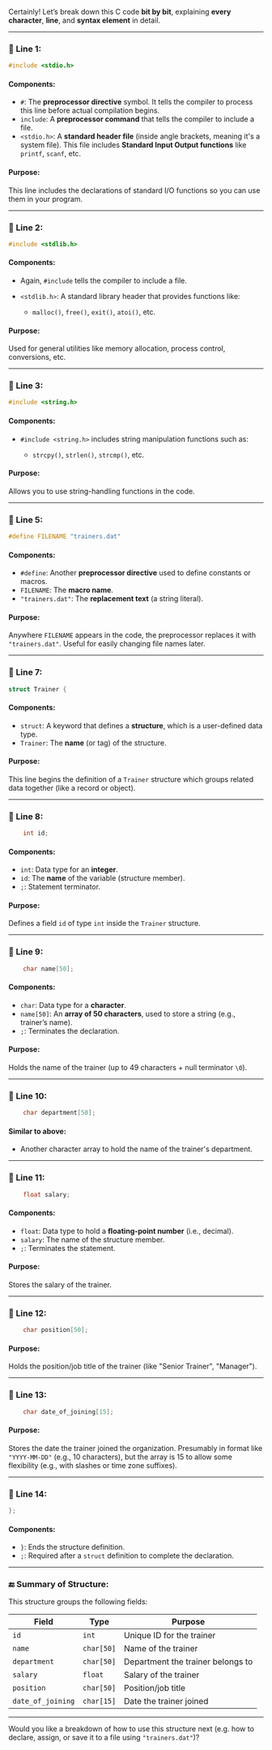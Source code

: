 Certainly! Let’s break down this C code **bit by bit**, explaining **every character**, **line**, and **syntax element** in detail.

---

### 🔹 Line 1:

```c
#include <stdio.h>
```

#### Components:

* `#`: The **preprocessor directive** symbol. It tells the compiler to process this line before actual compilation begins.
* `include`: A **preprocessor command** that tells the compiler to include a file.
* `<stdio.h>`: A **standard header file** (inside angle brackets, meaning it's a system file). This file includes **Standard Input Output functions** like `printf`, `scanf`, etc.

#### Purpose:

This line includes the declarations of standard I/O functions so you can use them in your program.

---

### 🔹 Line 2:

```c
#include <stdlib.h>
```

#### Components:

* Again, `#include` tells the compiler to include a file.
* `<stdlib.h>`: A standard library header that provides functions like:

  * `malloc()`, `free()`, `exit()`, `atoi()`, etc.

#### Purpose:

Used for general utilities like memory allocation, process control, conversions, etc.

---

### 🔹 Line 3:

```c
#include <string.h>
```

#### Components:

* `#include <string.h>` includes string manipulation functions such as:

  * `strcpy()`, `strlen()`, `strcmp()`, etc.

#### Purpose:

Allows you to use string-handling functions in the code.

---

### 🔹 Line 5:

```c
#define FILENAME "trainers.dat"
```

#### Components:

* `#define`: Another **preprocessor directive** used to define constants or macros.
* `FILENAME`: The **macro name**.
* `"trainers.dat"`: The **replacement text** (a string literal).

#### Purpose:

Anywhere `FILENAME` appears in the code, the preprocessor replaces it with `"trainers.dat"`. Useful for easily changing file names later.

---

### 🔹 Line 7:

```c
struct Trainer {
```

#### Components:

* `struct`: A keyword that defines a **structure**, which is a user-defined data type.
* `Trainer`: The **name** (or tag) of the structure.

#### Purpose:

This line begins the definition of a `Trainer` structure which groups related data together (like a record or object).

---

### 🔹 Line 8:

```c
    int id;
```

#### Components:

* `int`: Data type for an **integer**.
* `id`: The **name** of the variable (structure member).
* `;`: Statement terminator.

#### Purpose:

Defines a field `id` of type `int` inside the `Trainer` structure.

---

### 🔹 Line 9:

```c
    char name[50];
```

#### Components:

* `char`: Data type for a **character**.
* `name[50]`: An **array of 50 characters**, used to store a string (e.g., trainer’s name).
* `;`: Terminates the declaration.

#### Purpose:

Holds the name of the trainer (up to 49 characters + null terminator `\0`).

---

### 🔹 Line 10:

```c
    char department[50];
```

#### Similar to above:

* Another character array to hold the name of the trainer's department.

---

### 🔹 Line 11:

```c
    float salary;
```

#### Components:

* `float`: Data type to hold a **floating-point number** (i.e., decimal).
* `salary`: The name of the structure member.
* `;`: Terminates the statement.

#### Purpose:

Stores the salary of the trainer.

---

### 🔹 Line 12:

```c
    char position[50];
```

#### Purpose:

Holds the position/job title of the trainer (like "Senior Trainer", "Manager").

---

### 🔹 Line 13:

```c
    char date_of_joining[15];
```

#### Purpose:

Stores the date the trainer joined the organization. Presumably in format like `"YYYY-MM-DD"` (e.g., 10 characters), but the array is 15 to allow some flexibility (e.g., with slashes or time zone suffixes).

---

### 🔹 Line 14:

```c
};
```

#### Components:

* `}`: Ends the structure definition.
* `;`: Required after a `struct` definition to complete the declaration.

---

### 🔚 Summary of Structure:

This structure groups the following fields:

| Field             | Type       | Purpose                           |
| ----------------- | ---------- | --------------------------------- |
| `id`              | `int`      | Unique ID for the trainer         |
| `name`            | `char[50]` | Name of the trainer               |
| `department`      | `char[50]` | Department the trainer belongs to |
| `salary`          | `float`    | Salary of the trainer             |
| `position`        | `char[50]` | Position/job title                |
| `date_of_joining` | `char[15]` | Date the trainer joined           |

---

Would you like a breakdown of how to use this structure next (e.g. how to declare, assign, or save it to a file using `"trainers.dat"`)?

